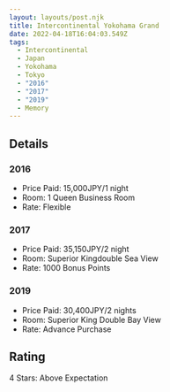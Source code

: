 ```yaml
---
layout: layouts/post.njk
title: Intercontinental Yokohama Grand
date: 2022-04-18T16:04:03.549Z
tags:
  - Intercontinental
  - Japan
  - Yokohama
  - Tokyo
  - "2016"
  - "2017"
  - "2019"
  - Memory
---
```

## Details

### 2016 

* Price Paid: 15,000JPY/1 night
* Room: 1 Queen Business Room
* Rate: Flexible

### 2017

* Price Paid: 35,150JPY/2 night
* Room: Superior Kingdouble Sea View
* Rate: 1000 Bonus Points

### 2019

* Price Paid: 30,400JPY/2 nights
* Room: Superior King Double Bay View
* Rate: Advance Purchase

## Rating

4 Stars: Above Expectation